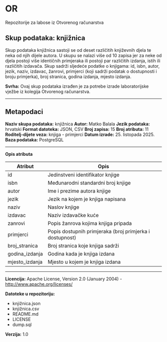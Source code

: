 # OR
Repozitorije za labose iz Otvorenog računarstva


## Skup podataka: knjižnica

Skup podataka knjižnica sastoji se od deset različitih književnih djela te neka od njih dijele autora. U skupu se nalazi više od 10 zapisa jer za neke od djela postoji više identičnih primjeraka ili postoji par različitih izdanja, istih ili različitih izdavača. Skup sadrži sljedeće podatke o knjigama: id, isbn, autor, jezik, naziv, izdavac, žanrovi, primjerci (koji sadrži podatak o dostupnosti i broju primjerka), broj stranica, godina izdanja, mjesto izdanja.

**Svrha:** Ovaj skup podataka izrađen je za potrebe izrade laboratorijske vježbe iz kolegija Otvorenog računarstva.

---

## Metapodaci
**Naziv skupa podataka:** knjižnica
**Autor:** Matko Balala
**Jezik podataka:** hrvatski
**Format datoteka:** JSON, CSV
**Broj zapisa:** 15
**Broj atributa:** 11
**Roditelj-dijete veza:** knjiga - primjerci
**Datum izrade:** 25. listopada 2025.
**Baza podataka:** PostgreSQL

---

**Opis atributa**

| Atribut | Opis |
|---------|------|
| id | Jedinstveni identifikator knjige |
| isbn | Međunarodni standardni broj knjige |
| autor | Ime i prezime autora knjige |
| jezik | Jezik na kojem je knjiga napisana |
| naziv | Naslov knjige |
| izdavac | Naziv izdavačke kuće |
| zanrovi | Popis žanrova kojima knjiga pripada |
| primjerci | Popis dostupnih primjeraka (broj primjerka i dostupnost) |
| broj_stranica | Broj stranica koje knjiga sadrži |
| godina_izdanja | Godina kada je knjiga izdana |
| mjesto_izdanja | Mjesto u kojem je knjiga izdana |

---

**Licencija:**  Apache License, Version 2.0 (January 2004) - http://www.apache.org/licenses/

**Datoteke u repozitoriju:**
- knjižnica.json
- knjižnica.csv
- README.md
- LICENSE
- dump.sql

**Verzija:** 1.0
